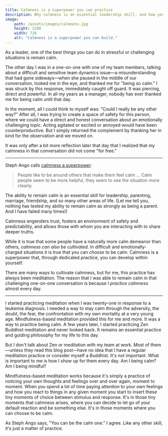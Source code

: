 ```yaml
---
title: Calmness is a superpower you can practice
description: Why calmness is an essential leadership skill, and how you can cultivate calmness within yourself.
image:
    path: /assets/images/calmness.jpg
    height: 1280
    width: 720
    alt: "Calmness is a superpower you can build."
---
```


As a leader, one of the best things you can do in stressful or challenging situations is remain calm.

The other day I was in a one-on-one with one of my team members, talking about a difficult and sensitive team dynamics issue—a misunderstanding that had gone sideways—when she paused in the middle of our conversation, looked me in the eye, and thanked me for "being so calm." I was struck by this response, immediately caught off guard. It was piercing, direct and powerful. In all my years as a manager, nobody has ever thanked me for being calm until that day.

In the moment, all I could think to myself was: "Could I really be any other way?" After all, I was trying to create a space of safety for this person, where we could have a direct and honest conversation about an emotionally challenging topic. Acting agitated or excited or annoyed would have been counterproductive. But I simply returned the complement by thanking her in kind for the observation and we moved on.

It was only after a bit more reflection later that day that I realized that my calmness in that conversation did not come "for free." 

---

Steph Ango calls [calmness a superpower](https://stephango.com/calmness):

>People like to be around others that make them feel calm ... Calm people seem to be more helpful, they seem to see the situation more clearly.

The ability to remain calm is an essential skill for leadership, parenting, marriage, friendship, and so many other areas of life. (Let me tell you, nothing has tested my ability to remain calm as strongly as being a parent. And I have failed many times!)

Calmness engenders trust, fosters an environment of safety and predictability, and allows those with whom you are interacting with to share deeper truths.

While it is true that some people have a naturally more calm demeanor than others, *calmness can also be cultivated.* In difficult and emotionally-charged situations it is true that you can *choose* to be calm. Calmness is a superpower that, through dedicated practice, you can develop within yourself. 

There are many ways to cultivate calmness, but for me, this practice has always been meditation. The reason that I was able to remain calm in that challenging one-on-one conversation is because I *practice calmness* almost every day.

---

I started practicing meditation when I was twenty-one in response to a leukemia diagnosis. I needed a way to stay calm through the adversity, the doubt, the fear, the confrontation with my own mortality at a very young age. Mindfulness-based meditation provided this for me and more. It was a way to practice being calm. A few years later, I started practicing Zen Buddhist meditation and never looked back. It remains an essential practice and guiding philosophy for my life to this day.

But I don't talk about Zen or meditation with my team at work. Most of them—unless they read this blog post—have no idea that I have a regular meditation practice or consider myself a Buddhist. It's not important. What is important to me is how I show up for them every day. Am I being calm? Am I being mindful?

Mindfulness-based meditation works because it's simply a practice of noticing your own thoughts and feelings over and over again, moment to moment. When you spend a lot of time paying attention to your own feelings and how you react to things in any given moment you start to insert these tiny moments of choice between stimulus and response. It's in those tiny moments that calmness arises, where you can decide to let go of your default reaction and be something else. It's in those moments where you can choose to be calm.

As Steph Ango says, "You can be the calm one." I agree. Like any other skill, it's just a matter of practice.